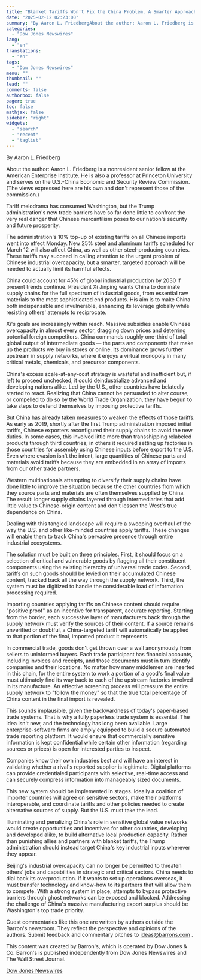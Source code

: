 ```yaml
---
title: "Blanket Tariffs Won't Fix the China Problem. A Smarter Approach. — Barrons.com"
date: "2025-02-12 02:23:00"
summary: "By Aaron L. FriedbergAbout the author: Aaron L. Friedberg is a nonresident senior fellow at the American Enterprise Institute. He is also a professor at Princeton University and serves on the U.S.-China Economic and Security Review Commission. (The views expressed here are his own and don't represent those of the..."
categories:
  - "Dow Jones Newswires"
lang:
  - "en"
translations:
  - "en"
tags:
  - "Dow Jones Newswires"
menu: ""
thumbnail: ""
lead: ""
comments: false
authorbox: false
pager: true
toc: false
mathjax: false
sidebar: "right"
widgets:
  - "search"
  - "recent"
  - "taglist"
---
```


By Aaron L. Friedberg

About the author: Aaron L. Friedberg is a nonresident senior fellow at the American Enterprise Institute. He is also a professor at Princeton University and serves on the U.S.-China Economic and Security Review Commission. (The views expressed here are his own and don't represent those of the commission.)

Tariff melodrama has consumed Washington, but the Trump administration's new trade barriers have so far done little to confront the very real danger that Chinese mercantilism poses to our nation's security and future prosperity.

The administration's 10% top-up of existing tariffs on all Chinese imports went into effect Monday. New 25% steel and aluminum tariffs scheduled for March 12 will also affect China, as well as other steel-producing countries. These tariffs may succeed in calling attention to the urgent problem of Chinese industrial overcapacity, but a smarter, targeted approach will be needed to actually limit its harmful effects.

China could account for 45% of global industrial production by 2030 if present trends continue. President Xi Jinping wants China to dominate supply chains for the full spectrum of industrial goods, from essential raw materials to the most sophisticated end products. His aim is to make China both indispensable and invulnerable, enhancing its leverage globally while resisting others' attempts to reciprocate.

Xi's goals are increasingly within reach. Massive subsidies enable Chinese overcapacity in almost every sector, dragging down prices and deterring potential foreign competitors. China commands roughly one-third of total global output of intermediate goods — the parts and components that make up the products we buy in stores or online. Its dominance grows further upstream in supply networks, where it enjoys a virtual monopoly in many critical metals, chemicals, and precursor components.

China's excess scale-at-any-cost strategy is wasteful and inefficient but, if left to proceed unchecked, it could deindustrialize advanced and developing nations alike. Led by the U.S., other countries have belatedly started to react. Realizing that China cannot be persuaded to alter course, or compelled to do so by the World Trade Organization, they have begun to take steps to defend themselves by imposing protective tariffs.

But China has already taken measures to weaken the effects of those tariffs. As early as 2019, shortly after the first Trump administration imposed initial tariffs, Chinese exporters reconfigured their supply chains to avoid the new duties. In some cases, this involved little more than transshipping relabeled products through third countries; in others it required setting up factories in those countries for assembly using Chinese inputs before export to the U.S. Even where evasion isn't the intent, large quantities of Chinese parts and materials avoid tariffs because they are embedded in an array of imports from our other trade partners.

Western multinationals attempting to diversify their supply chains have done little to improve the situation because the other countries from which they source parts and materials are often themselves supplied by China. The result: longer supply chains layered through intermediaries that add little value to Chinese-origin content and don't lessen the West's true dependence on China.

Dealing with this tangled landscape will require a sweeping overhaul of the way the U.S. and other like-minded countries apply tariffs. These changes will enable them to track China's pervasive presence through entire industrial ecosystems.

The solution must be built on three principles. First, it should focus on a selection of critical and vulnerable goods by flagging all their constituent components using the existing hierarchy of universal trade codes. Second, tariffs on such goods should be levied on their accumulated Chinese content, tracked back all the way through the supply network. Third, the system must be digitized to handle the considerable load of information processing required.

Importing countries applying tariffs on Chinese content should require "positive proof" as an incentive for transparent, accurate reporting. Starting from the border, each successive layer of manufacturers back through the supply network must verify the sources of their content. If a source remains unverified or doubtful, a China-targeted tariff will automatically be applied to that portion of the final, imported product it represents.

In commercial trade, goods don't get thrown over a wall anonymously from sellers to uninformed buyers. Each trade participant has financial accounts, including invoices and receipts, and those documents must in turn identify companies and their locations. No matter how many middlemen are inserted in this chain, for the entire system to work a portion of a good's final value must ultimately find its way back to each of the upstream factories involved in its manufacture. An effective screening process will pressure the entire supply network to "follow the money" so that the true total percentage of China content in the final import is revealed.

This sounds implausible, given the backwardness of today's paper-based trade systems. That is why a fully paperless trade system is essential. The idea isn't new, and the technology has long been available. Large enterprise-software firms are amply equipped to build a secure automated trade reporting platform. It would ensure that commercially sensitive information is kept confidential while certain other information (regarding sources or prices) is open for interested parties to inspect.

Companies know their own industries best and will have an interest in validating whether a rival's reported supplier is legitimate. Digital platforms can provide credentialed participants with selective, real-time access and can securely compress information into manageably sized documents.

This new system should be implemented in stages. Ideally a coalition of importer countries will agree on sensitive sectors, make their platforms interoperable, and coordinate tariffs and other policies needed to create alternative sources of supply. But the U.S. must take the lead.

Illuminating and penalizing China's role in sensitive global value networks would create opportunities and incentives for other countries, developing and developed alike, to build alternative local production capacity. Rather than punishing allies and partners with blanket tariffs, the Trump administration should instead target China's key industrial inputs wherever they appear.

Beijing's industrial overcapacity can no longer be permitted to threaten others' jobs and capabilities in strategic and critical sectors. China needs to dial back its overproduction. If it wants to set up operations overseas, it must transfer technology and know-how to its partners that will allow them to compete. With a strong system in place, attempts to bypass protective barriers through ghost networks can be exposed and blocked. Addressing the challenge of China's massive manufacturing export surplus should be Washington's top trade priority.

Guest commentaries like this one are written by authors outside the Barron's newsroom. They reflect the perspective and opinions of the authors. Submit feedback and commentary pitches to ideas@barrons.com .

This content was created by Barron's, which is operated by Dow Jones & Co. Barron's is published independently from Dow Jones Newswires and The Wall Street Journal.

[Dow Jones Newswires](https://www.tradingview.com/news/DJN_DN20250211008647:0/)
